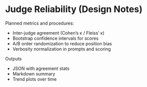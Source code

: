 # Judge Reliability (Design Notes)

Planned metrics and procedures:
- Inter-judge agreement (Cohen’s κ / Fleiss’ κ)
- Bootstrap confidence intervals for scores
- A/B order randomization to reduce position bias
- Verbosity normalization in prompts and scoring

Outputs
- JSON with agreement stats
- Markdown summary
- Trend plots over time
